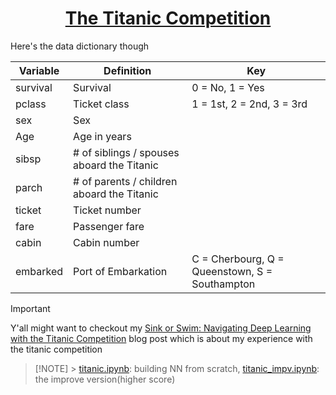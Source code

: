 <h1 align="center">
  <a href="https://www.kaggle.com/competitions/titanic">
    The Titanic Competition
  </a>
</h1>

Here's the data dictionary though

| Variable | Definition                                 | Key                                            |
| -------- | ------------------------------------------ | ---------------------------------------------- |
| survival | Survival                                   | 0 = No, 1 = Yes                                |
| pclass   | Ticket class                               | 1 = 1st, 2 = 2nd, 3 = 3rd                      |
| sex      | Sex                                        |                                                |
| Age      | Age in years                               |                                                |
| sibsp    | # of siblings / spouses aboard the Titanic |                                                |
| parch    | # of parents / children aboard the Titanic |                                                |
| ticket   | Ticket number                              |                                                |
| fare     | Passenger fare                             |                                                |
| cabin    | Cabin number                               |                                                |
| embarked | Port of Embarkation                        | C = Cherbourg, Q = Queenstown, S = Southampton |

> [!IMPORTANT]
> Y'all might want to checkout my [Sink or Swim: Navigating Deep Learning with the Titanic Competition](https://buidai123.github.io/blog/posts/titanic_competition/) blog post which is about my experience with the titanic competition

> [!NOTE] > [titanic.ipynb](https://github.com/buidai123/titanic_comp/blob/f1911f361ea6408fc319e59895135a6b8bf27a2e/titanic.ipynb): building NN from scratch,
> [titanic_impv.ipynb](https://github.com/buidai123/titanic_comp/blob/f1911f361ea6408fc319e59895135a6b8bf27a2e/titanic_impv.ipynb): the improve version(higher score)
